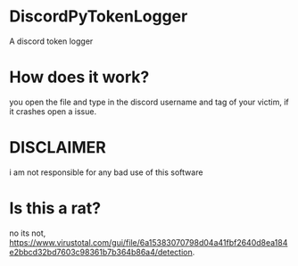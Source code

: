 # DiscordPyTokenLogger
A discord token logger
# How does it work?
you open the file and type in the discord username and tag of your victim, if it crashes open a issue.
# DISCLAIMER
i am not responsible for any bad use of this software
# Is this a rat?
no its not, https://www.virustotal.com/gui/file/6a15383070798d04a41fbf2640d8ea184e2bbcd32bd7603c98361b7b364b86a4/detection.
